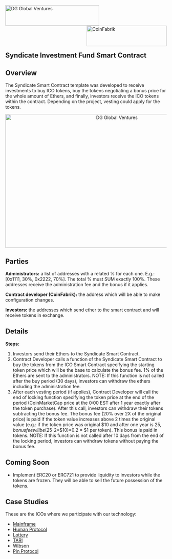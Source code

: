 <img src="https://github.com/dggventures/syndicate/blob/master/images/dg-global-ventures.png" 
alt="DG Global Ventures" width="293" height="64" border="0" align="left"/>
<img src="https://github.com/dggventures/syndicate/blob/master/images/coinfabrik.png" 
alt="CoinFabrik" width="250" height="64" border="0" align="right" />
<br>
</br>
<br>
</br>
<br>
</br>
## Syndicate Investment Fund Smart Contract

## Overview
The Syndicate Smart Contract template was developed to receive investments to buy ICO tokens, buy the tokens negotiating a bonus price for the whole amount of Ethers, and finally, investors receive the ICO tokens within the contract. Depending on the project, vesting could apply for the tokens.
  
<p align="center">
<img src="https://github.com/dggventures/syndicate/blob/master/images/syndicate-workflow.png" 
alt="DG Global Ventures" width="681" height="417" border="0" align="center" margin-left="10%" />
</p>


## Parties
**Administrators:** a list of addresses with a related % for each one. E.g.: [0x1111, 30%, 0x2222, 70%]. The total % must SUM exactly 100%. These addresses receive the administration fee and the bonus if it applies.

**Contract developer (CoinFabrik):** the address which will be able to make configuration changes.

**Investors:** the addresses which send ether to the smart contract and will receive tokens in exchange.

## Details

**Steps:**
1) Investors send their Ethers to the Syndicate Smart Contract.
2) Contract Developer calls a function of the Syndicate Smart Contract to buy the tokens from the ICO Smart Contract specifying the starting token price which will be the base to calculate the bonus fee. 1% of the Ethers are sent to the administrators. 
NOTE: If this function is not called after the buy period (30 days), investors can withdraw the ethers including the administration fee.
3) After each vesting period (if applies), Contract Developer will call the end of locking function specifying the token price at the end of the period (CoinMarketCap price at the 0:00 EST after 1 year exactly after the token purchase). After this call, investors can withdraw their tokens subtracting the bonus fee. The bonus fee (20% over 2X of the original price) is paid if the token value increases above 2 times the original value (e.g.: if the token price was original $10 and after one year is $25, bonus fee will be ($25-2*$10)*0.2 = $1 per token). This bonus is paid in tokens. 
NOTE: If this function is not called after 10 days from the end of the locking period, investors can withdraw tokens without paying the bonus fee. 

## Coming Soon

- Implement ERC20 or ERC721 to provide liquidity to investors while the tokens are frozen. They will be able to sell the future possession of the tokens.

## Case Studies

These are the ICOs where we participate with our technology:

- <a href="https://github.com/dggventures/syndicate/tree/master/mainframe">Mainframe</a>
- <a href="https://github.com/dggventures/syndicate/tree/master/human-protocol">Human Protocol</a>
- <a href="https://github.com/dggventures/syndicate/tree/master/lottery">Lottery</a>
- <a href="https://github.com/dggventures/syndicate/tree/master/tari">TARI</a>
- <a href="https://github.com/dggventures/syndicate/tree/master/wibson">Wibson</a>
- <a href="https://github.com/dggventures/syndicate/tree/master/pin-protocol">Pin Protocol</a>



